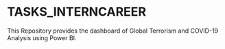 # TASKS_INTERNCAREER
This Repository provides the dashboard of Global Terrorism and COVID-19 Analysis using Power BI.
